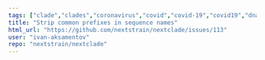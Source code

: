 ```yaml
---
tags: ["clade","clades","coronavirus","covid","covid-19","covid19","dna","help-wanted","influenza","ncov","neherlab","next-generation-sequencing","nextstrain","research","rna","sars-cov-2","science","sequences","sequencing","strain","tfeat","virus"]
title: "Strip common prefixes in sequence names"
html_url: "https://github.com/nextstrain/nextclade/issues/113"
user: "ivan-aksamentov"
repo: "nextstrain/nextclade"
---
```


